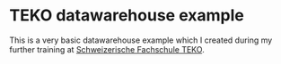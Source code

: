 # TEKO datawarehouse example
This is a very basic datawarehouse example which I created during my further training at [Schweizerische Fachschule TEKO](https://www.teko.ch/).
